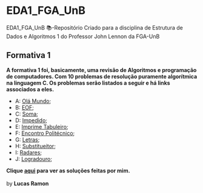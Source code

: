 # EDA1_FGA_UnB
EDA1_FGA_UnB 📚-Repositório Criado para a disciplina de Estrutura de Dados e Algoritmos 1 do Professor John Lennon da FGA-UnB

## Formativa 1

<b>A formativa 1 foi, basicamente, uma revisão de Algoritmos e programação de computadores. Com 10 problemas de resolução puramente algorítmica na linguagem C. Os problemas serão listados a seguir e há links associados a eles.</b>
-  A: [Olá Mundo]();
-  B: [EOF]();
-  C: [Soma]();
-  D: [Impedido]();
-  E: [Imprime Tabuleiro]();
-  F: [Encontro Politécnico]();
-  G: [Letras]();
-  H: [Substitueitor]();
-  I: [Radares]();
-  J: [Logradouro]();

<b>Clique [aqui]() para ver as soluções feitas por mim.</b>
<br><br>by <b>Lucas Ramon</b>
